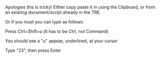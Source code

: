 Apologies this is tricky! Either copy paste it in using the Clipboard, or from an existing document/script already in the TRE.

Or if you must you can type as follows:

Press Ctrl+Shift+u (it has to be Ctrl, not Command)

You should see a "u" appear, underlined, at your cursor

Type "23", then press Enter